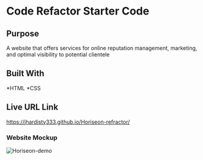 
# Code Refactor Starter Code

## Purpose
A website that offers services for online reputation management, marketing, and optimal visibility to potential clientele 

## Built With
*HTML *CSS

## Live URL Link
https://jhardisty333.github.io/Horiseon-refractor/


### Website Mockup
![Horiseon-demo](https://user-images.githubusercontent.com/82549162/123026747-eaf03580-d399-11eb-92e2-74127e8bed7d.png)
